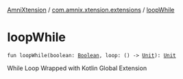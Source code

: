 [AmniXtension](../index.md) / [com.amnix.xtension.extensions](index.md) / [loopWhile](./loop-while.md)

# loopWhile

`fun loopWhile(boolean: `[`Boolean`](https://kotlinlang.org/api/latest/jvm/stdlib/kotlin/-boolean/index.html)`, loop: () -> `[`Unit`](https://kotlinlang.org/api/latest/jvm/stdlib/kotlin/-unit/index.html)`): `[`Unit`](https://kotlinlang.org/api/latest/jvm/stdlib/kotlin/-unit/index.html)

While Loop Wrapped with Kotlin Global Extension

